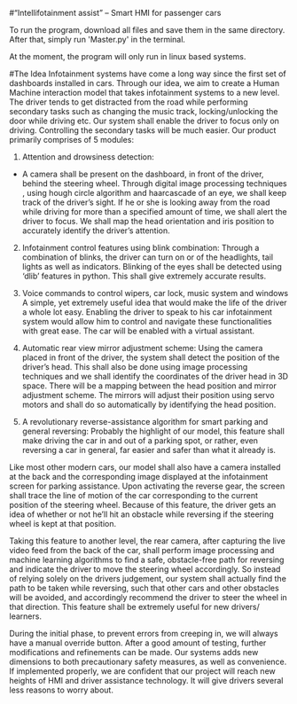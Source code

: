 #“Intellifotainment assist” – Smart HMI for passenger cars

To run the program, download all files and save them in the same directory.
After that, simply run 'Master.py' in the terminal.

At the moment, the program will only run in linux based systems.


 #The Idea
Infotainment systems have come a long way since the first set of dashboards installed in cars. Through our idea, we aim to create a Human Machine interaction model that takes infotainment systems to a new level. The driver tends to get distracted from the road while performing secondary tasks such as changing the music track, locking/unlocking the door while driving etc. Our system shall enable the driver to focus only on driving. Controlling the secondary tasks will be much easier.
Our product primarily comprises of 5 modules:

1)  Attention and drowsiness detection:
- A camera shall be present on the dashboard, in front of the driver, behind the steering wheel. Through digital image processing techniques , using hough circle algorithm and haarcascade of an eye, we shall keep track of the driver’s sight. If he or she is looking away from the road while driving for more than a specified amount of time, we shall alert the driver to focus. We shall map the head orientation and iris position to accurately identify the driver’s attention. 

2) Infotainment control features using blink combination:
Through a combination of blinks, the driver can turn on or of the headlights, tail lights as well as indicators. Blinking of the eyes shall be detected using ‘dlib’ features in python. This shall give extremely accurate results.


3)  Voice commands to control wipers, car lock, music system and windows
A simple, yet extremely useful idea that would make the life of the driver a whole lot easy. Enabling the driver to speak to his car infotainment system would allow him to control and navigate these functionalities with great ease. The car will be enabled with a virtual assistant.
 
 
4) Automatic rear view mirror adjustment scheme:
Using the camera placed in front of the driver, the system shall detect the position of the driver’s head. This shall also be done using image processing techniques and we shall identify the coordinates of the driver head in 3D space. 
There will be a mapping between the head position and mirror adjustment scheme. The mirrors will adjust their position using servo motors and shall do so automatically by identifying the head position. 

 
5)  A revolutionary reverse-assistance algorithm for smart parking and general reversing: Probably the highlight of our model, this feature shall make driving the car in and out of a parking spot, or rather, even reversing a car in general, far easier and safer than what it already is.
 
Like most other modern cars, our model shall also have a camera installed at the back and the corresponding image displayed at the infotainment screen for parking assistance. Upon activating the reverse gear, the screen shall trace the line of motion of the car corresponding to the current position of the steering wheel. Because of this feature, the driver gets an idea of whether or not he’ll hit an obstacle while reversing if the steering wheel is kept at that position.
 
Taking this feature to another level, the rear camera, after capturing the live video feed from the back of the car, shall perform image processing and machine learning algorithms to find a safe, obstacle-free path for reversing and indicate the driver to move the steering wheel accordingly. So instead of relying solely on the drivers judgement, our system shall actually find the path to be taken while reversing, such that other cars and other obstacles will be avoided, and accordingly recommend the driver to steer the wheel in that direction. This feature shall be extremely useful for new drivers/ learners.
 
During the initial phase, to prevent errors from creeping in, we will always have a manual override button. After a good amount of testing, further modifications and refinements can be made. Our systems adds new dimensions to both precautionary safety measures, as well as convenience. If implemented properly, we are confident that our project will reach new heights of HMI and driver assistance technology. It will give drivers several less reasons to worry about.

